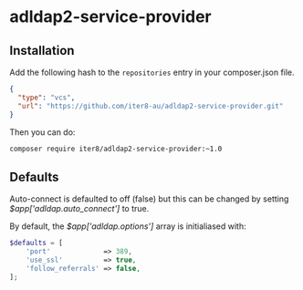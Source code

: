 # adldap2-service-provider

## Installation

Add the following hash to the `repositories` entry in your composer.json file.

```json
{
  "type": "vcs",
  "url": "https://github.com/iter8-au/adldap2-service-provider.git"
}
```

Then you can do:

```bash
composer require iter8/adldap2-service-provider:~1.0
```

## Defaults

Auto-connect is defaulted to off (false) but this can be changed by setting *$app['adldap.auto_connect']* to true.

By default, the *$app['adldap.options']* array is initialiased with:

```php
$defaults = [
    'port'             => 389,
    'use_ssl'          => true,
    'follow_referrals' => false,
];
```
